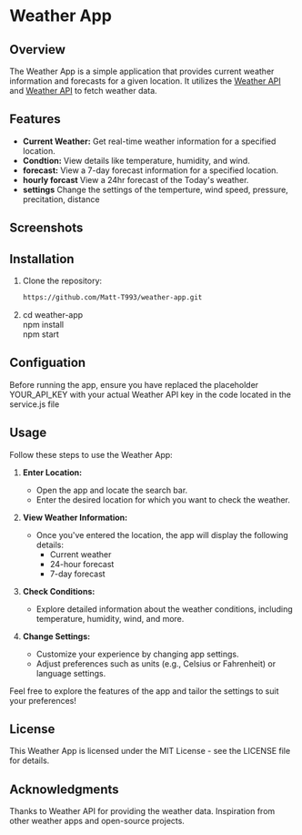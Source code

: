 # Weather App

## Overview

The Weather App is a simple application that provides current weather information and forecasts for a given location. It utilizes the [Weather API](https://www.weatherapi.com/) and [Weather API](https://openweathermap.org/api) to fetch weather data.

## Features

- **Current Weather:** Get real-time weather information for a specified location.
- **Condtion:** View details like temperature, humidity, and wind.
- **forecast:** View a 7-day forecast information for a specified location.
- **hourly forcast** View a 24hr forecast of the Today's weather.
- **settings** Change the settings of the temperture, wind speed, pressure, precitation, distance



## Screenshots



## Installation

1. Clone the repository:

   ```bash
   https://github.com/Matt-T993/weather-app.git

2. cd weather-app
   <br>npm install<br>
   npm start

## Configuation
Before running the app, ensure you have replaced the placeholder YOUR_API_KEY with your actual Weather API key in the code located in the service.js file

## Usage

Follow these steps to use the Weather App:

1. **Enter Location:**
   - Open the app and locate the search bar.
   - Enter the desired location for which you want to check the weather.

2. **View Weather Information:**
   - Once you've entered the location, the app will display the following details:
     - Current weather
     - 24-hour forecast
     - 7-day forecast

3. **Check Conditions:**
   - Explore detailed information about the weather conditions, including temperature, humidity, wind, and more.

4. **Change Settings:**
   - Customize your experience by changing app settings.
   - Adjust preferences such as units (e.g., Celsius or Fahrenheit) or language settings.

Feel free to explore the features of the app and tailor the settings to suit your preferences!


## License
This Weather App is licensed under the MIT License - see the LICENSE file for details.

## Acknowledgments
Thanks to Weather API for providing the weather data.
Inspiration from other weather apps and open-source projects.






